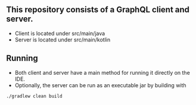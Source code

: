 
## This repository consists of a GraphQL client and server.

- Client is located under src/main/java
- Server is located under src/main/kotlin

## Running

- Both client and server have a main method for running it directly on the IDE.
- Optionally, the server can be run as an executable jar by building with

```shell
./gradlew clean build
```